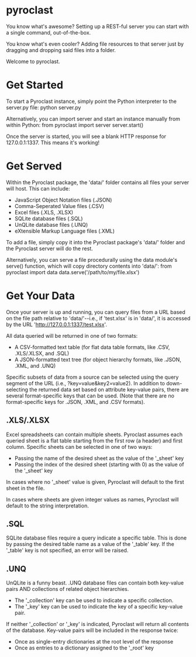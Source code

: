 # pyroclast
You know what's awesome? Setting up a REST-ful server you can start with a single command, out-of-the-box.

You know what's even cooler? Adding file resources to that server just by dragging and dropping said files into a folder.

Welcome to pyroclast.

# Get Started

To start a Pyroclast instance, simply point the Python interpreter to the server.py file:
    python server.py

Alternatively, you can import server and start an instance manually from within Python:
    from pyroclast import server
    server.start()

Once the server is started, you will see a blank HTTP response for 127.0.0.1:1337. This means it's working!

# Get Served

Within the Pyroclast package, the 'data/' folder contains all files your server will host. This can include:
* JavaScript Object Notation files (.JSON)
* Comma-Seperated Value files (.CSV)
* Excel files (.XLS, .XLSX)
* SQLite database files (.SQL)
* UnQLite database files (.UNQ)
* eXtensible Markup Language files (.XML)

To add a file, simply copy it into the Pyroclast package's 'data/' folder and the Pyroclast server will do the rest.

Alternatively, you can serve a file procedurally using the data module's serve() function, which will copy directory contents into 'data/':
    from pyroclast import data
    data.serve('/path/to/my/file.xlsx')

# Get Your Data

Once your server is up and running, you can query files from a URL based on the file path relative to 'data/'--i.e., if 'test.xlsx' is in 'data/', it is accessed by the URL 'http://127.0.0.1:1337/test.xlsx'.

All data queried will be returned in one of two formats:
* A CSV-formatted text table (for flat data table formats, like .CSV, .XLS/.XLSX, and .SQL)
* A JSON-formatted text tree (for object hierarchy formats, like .JSON, .XML, and .UNQ)

Specific subsets of data from a source can be selected using the query segment of the URL (i.e., ?key=value&key2=value2). In addition to down-selecting the returned data set based on attribute key-value pairs, there are several format-specific keys that can be used. (Note that there are no format-specific keys for .JSON, .XML, and .CSV formats).

## .XLS/.XLSX

Excel spreadsheets can contain multiple sheets. Pyroclast assumes each queried sheet is a flat table starting from the first row (a header) and first column. Specific sheets can be selected in one of two ways:
* Passing the name of the desired sheet as the value of the '_sheet' key
* Passing the index of the desired sheet (starting with 0) as the value of the '_sheet' key

In cases where no '_sheet' value is given, Pyroclast will default to the first sheet in the file.

In cases where sheets are given integer values as names, Pyroclast will default to the string interpretation.

## .SQL

SQLite database files require a query indicate a specific table. This is done by passing the desired table name as a value of the '_table' key. If the '_table' key is not specified, an error will be raised.

## .UNQ

UnQLite is a funny beast. .UNQ database files can contain both key-value pairs AND collections of related object hierarchies.
* The '_collection' key can be used to indicate a specific collection.
* The '_key' key can be used to indicate the key of a specific key-value pair.

If neither '_collection' or '_key' is indicated, Pyroclast will return all contents of the database. Key-value pairs will be included in the response twice:
* Once as single-entry dictionaries at the root level of the response
* Once as entries to a dictionary assigned to the '_root' key
